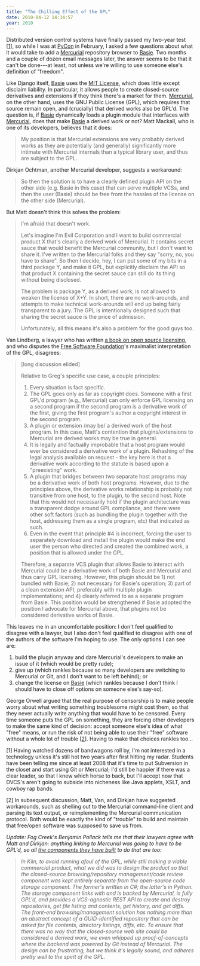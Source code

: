 ```yaml
---
title: "The Chilling Effect of the GPL"
date: 2010-04-12 14:34:57
year: 2010
---
```

<p>Distributed version control systems have finally passed my two-year test [<a href="#1">1</a>], so while I was at <a href="http://us.pycon.org/2010/about/">PyCon</a> in February, I asked a few questions about what it would take to add a <a href="http://mercurial.selenic.com/">Mercurial</a> repository browser to <a href="http://basieproject.org">Basie</a>.  Two months and a couple of dozen email messages later, the answer seems to be that it can't be done---at least, not unless we're willing to use someone else's definition of "freedom".</p>

<p>Like Django itself, <a href="http://basieproject.org">Basie</a> uses the <a href="http://www.opensource.org/licenses/mit-license.php">MIT License</a>, which does little except disclaim liability.  In particular, it allows people to create closed-source derivatives and extensions if they think there's a market for them.  <a href="http://mercurial.selenic.com/">Mercurial</a>, on the other hand, uses the GNU Public License (GPL), which requires that source remain open, and (crucially) that derived works also be GPL'd.  The question is, if <a href="http://basieproject.org">Basie</a> dynamically loads a plugin module that interfaces with <a href="http://mercurial.selenic.com/">Mercurial</a>, does that make <a href="http://basieproject.org">Basie</a> a derived work or not?  Matt Mackall, who is one of its developers, believes that it does:</p>

<blockquote>My position is that Mercurial extensions are very probably derived works as they are potentially (and generally) significantly more intimate with Mercurial internals than a typical library user, and thus are subject to the GPL.</blockquote>

<p>Dirkjan Ochtman, another Mercurial developer, suggests a workaround:</p>

<blockquote>So then the solution is to have a clearly defined plugin API on the other side (e.g. Basie in this case) that can serve multiple VCSs, and then the user (Basie) should be free from the hassles of the license on the other side (Mercurial).</blockquote>

<p>But Matt doesn't think this solves the problem:</p>

<blockquote>
<p>I'm afraid that doesn't work.</p>

<p>Let's imagine I'm Evil Corporation and I want to build commercial product X that's clearly a derived work of Mercurial. It contains secret sauce that would benefit the Mercurial community, but I don't want to share it. I've written to the Mercurial folks and they say "sorry, no, you have to share". So then I decide, hey, I can put some of my bits in a third package Y, and make it GPL, but explicitly disclaim the API so that product X containing the secret sauce can still do its thing without being disclosed.</p>

<p>The problem is package Y, as a derived work, is not allowed to weaken the license of X+Y. In short, there are no work-arounds, and attempts to make technical work-arounds will end up being fairly transparent to a jury. The GPL is intentionally designed such that sharing the secret sauce is the price of admission.</p>

<p>Unfortunately, all this means it's also a problem for the good guys too.</p>
</blockquote>

<p>Van Lindberg, a lawyer who has written <a href="http://www.amazon.com/Intellectual-Property-Open-Source-Protecting/dp/0596517963">a book on open source licensing</a>, and who disputes the <a href="http://www.fsf.org/">Free Software Foundation</a>'s maximalist interpretation of the GPL, disagrees:</p>

<blockquote>[long discussion elided]

<p>Relative to Greg's specific use case, a couple principles:</p>

<ol>

<li>Every situation is fact specific.</li>

<li>The GPL goes only as far as copyright does. Someone with a first GPL'd program (e.g., Mercurial) can only enforce GPL licensing on a second program if the second program is a derivative work of the first, giving the first program's author a copyright interest in the second program.</li>

<li>A plugin or extension /may be/ a derived work of the host program. In this case, Matt's contention that plugins/extensions to Mercurial are derived works may be true in general.</li>

<li>It is legally and factually improbable that a host program would ever be considered a derivative work of a plugin. Rehashing of the legal analysis available on request - the key here is that a derivative work according to the statute is based upon a "preexisting" work.</li>

<li>A plugin that bridges between two separate host programs may be a derivative work of both host programs. However, due to the principles above, the derivative works relationship is probably not transitive from one host, to the plugin, to the second host. Note that this would not necessarily hold if the plugin architecture was a transparent dodge around GPL compliance, and there were other soft factors (such as bundling the plugin together with the host, addressing them as a single program, etc) that indicated as such.</li>

<li>Even in the event that principle #4 is incorrect, forcing the user to separately download and install the plugin would make the end user the person who directed and created the combined work, a position that is allowed under the GPL.</li>

</ol>

  <p>Therefore, a separate VCS plugin that allows Basie to interact with Mercurial could be a derivative work of both Basie and Mercurial and thus carry GPL licensing. However, this plugin should be 1) not bundled with Basie; 2) not necessary for Basie's operation; 3) part of a clean extension API, preferably with multiple plugin implementations; and 4) clearly referred to as a separate program from Basie. This position would be strengthened if Basie adopted the position I advocate for Mercurial above, that plugins not be considered derivative works of Basie.</p>
</blockquote>

<p>This leaves me in an uncomfortable position: I don't feel qualified to disagree with a lawyer, but I also don't feel qualified to disagree with one of the authors of the software I'm hoping to use.  The only options I can see are:</p>

<ol>
	<li>build the plugin anyway and dare Mercurial's developers to make an issue of it (which would be pretty rude);</li>
	<li>give up (which rankles because so many developers are switching to Mercurial or Git, and I don't want to be left behind); or</li>
	<li>change the license on <a href="http://basieproject.org">Basie</a> (which rankles because I don't think I should have to close off options on someone else's say-so).</li>
</ol>

<p>George Orwell argued that the real purpose of censorship is to make people worry about what writing something troublesome might cost them, so that they never actually write anything that would have to be censored.  Every time someone puts the GPL on something, they are forcing other developers to make the same kind of decision: accept someone else's idea of what "free" means, or run the risk of not being able to use their "free" software without a whole lot of trouble [<a href="#2">2</a>].  Having to make that choices rankles too...</p>

<p>[<a name="1">1</a>] Having watched dozens of bandwagons roll by, I'm not interested in a technology unless it's still hot two years after first hitting my radar.  Students have been telling me since at least 2008 that it's time to put Subversion in the closet and start using Git or Mercurial; I'd still be happier if there was a clear leader, so that I knew which horse to back, but I'll accept now that DVCS's aren't going to subside into nicheness like Java applets, XSLT, and cowboy rap bands.</p>

<p>[<a name="2">2</a>] In subsequent discussion, Matt, Van, and Dirkjan have suggested workarounds, such as shelling out to the Mercurial command-line client and parsing its text output, or reimplementing the Mercurial communication protocol.  Both would be exactly the kind of "trouble" to build and maintain that free/open software was supposed to save us from.</p>

<p><em>Update: Fog Creek's Benjamin Pollack tells me that their lawyers agree with Matt and Dirkjan: anything linking to Mercurial was going to have to be GPL'd, so all <a href="http://developers.fogbugz.com">the components they have built</a> to do that are too:</em></p>
<blockquote><em>In Kiln, to avoid running afoul of the GPL, while still making a viable commercial product, what we did was to design the product so that the closed-source browsing/repository management/code review component was kept entirely separate from the open-source code storage component. The former's written in C#; the latter's in Python. The storage component links with and is backed by Mercurial, is fully GPL'd, and provides a VCS-agnostic REST API to create and destroy repositories, get file listing and contents, get history, and get diffs. The front-end browsing/management solution has nothing more than an abstract concept of a GUID-identified repository that can be asked for file contents, directory listings, diffs, etc. To ensure that there was no way that the closed-source web site could be considered a derived work, we even whipped up proof-of-concepts where the backend was powered by Git instead of Mercurial. The design can be frustrating, but we think it's legally sound, and adheres pretty well to the spirit of the GPL.</em></blockquote>
<em></em>
